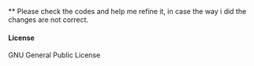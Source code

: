 

** Please check the codes and help me refine it, in case the way i did the changes are not correct.

#### License

GNU General Public License
